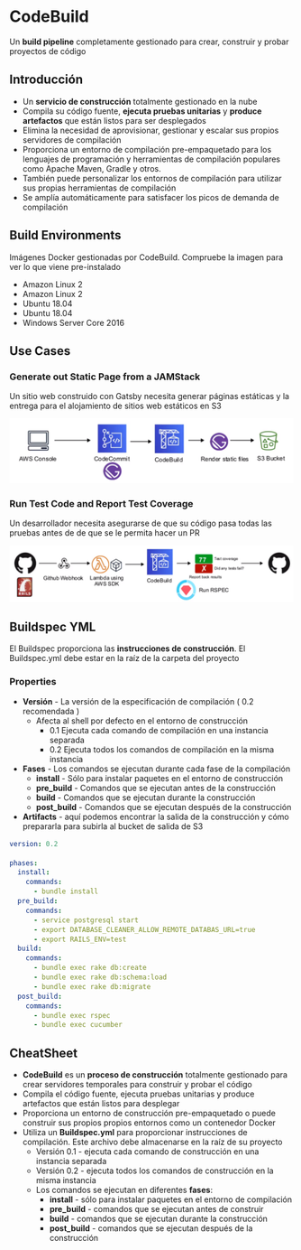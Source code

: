 # CodeBuild

Un **build pipeline** completamente gestionado para crear,
construir y probar proyectos de código

## Introducción

- Un **servicio de construcción** totalmente gestionado en
la nube
- Compila su código fuente, **ejecuta pruebas unitarias** y
**produce artefactos** que están listos para ser desplegados
- Elimina la necesidad de aprovisionar, gestionar y escalar sus
propios servidores de compilación
- Proporciona un entorno de compilación pre-empaquetado para
los lenguajes de programación y herramientas de compilación
populares como Apache Maven, Gradle y otros.
- También puede personalizar los entornos de compilación para
utilizar sus propias herramientas de compilación
- Se amplía automáticamente para satisfacer los picos de
demanda de compilación

## Build Environments

Imágenes Docker gestionadas por CodeBuild.
Compruebe la imagen para ver lo que viene pre-instalado

- Amazon Linux 2
- Amazon Linux 2
- Ubuntu 18.04
- Ubuntu 18.04
- Windows Server Core 2016

## Use Cases

### Generate out Static Page from a JAMStack

Un sitio web construido con Gatsby necesita generar páginas estáticas
y la entrega para el alojamiento de sitios web estáticos en S3

<img
  src="../../public/images/codebuild/use_case_1.png"
  alt="Caso de uso 1" />

### Run Test Code and Report Test Coverage

Un desarrollador necesita asegurarse de que su código pasa
todas las pruebas antes de de que se le permita hacer un PR

<img
  src="../../public/images/codebuild/use_case_2.png"
  alt="Caso de uso 2" />

## Buildspec YML

El Buildspec proporciona las **instrucciones de construcción**.
El Buildspec.yml debe estar en la raíz de la carpeta del proyecto

### Properties

- **Versión** - La versión de la especificación de compilación
( 0.2 recomendada )
  - Afecta al shell por defecto en el entorno de construcción
    - 0.1 Ejecuta cada comando de compilación en una
    instancia separada
    - 0.2 Ejecuta todos los comandos de compilación en la
    misma instancia
- **Fases** - Los comandos se ejecutan durante cada fase de
la compilación
  - **install** - Sólo para instalar paquetes en el entorno
  de construcción
  - **pre_build** - Comandos que se ejecutan antes de la construcción
  - **build** - Comandos que se ejecutan durante la construcción
  - **post_build** - Comandos que se ejecutan después de la construcción
- **Artifacts** - aquí podemos encontrar la salida de la
construcción y cómo prepararla para subirla al bucket de
salida de S3

```yaml
version: 0.2

phases:
  install:
    commands:
      - bundle install
  pre_build:
    commands:
      - service postgresql start
      - export DATABASE_CLEANER_ALLOW_REMOTE_DATABAS_URL=true
      - export RAILS_ENV=test
  build:
    commands:
      - bundle exec rake db:create
      - bundle exec rake db:schema:load
      - bundle exec rake db:migrate
  post_build:
    commands:
      - bundle exec rspec
      - bundle exec cucumber
```

## CheatSheet

- **CodeBuild** es un **proceso de construcción** totalmente
gestionado para crear servidores temporales para construir y
probar el código
- Compila el código fuente, ejecuta pruebas unitarias y
produce artefactos que están listos para desplegar
- Proporciona un entorno de construcción pre-empaquetado o
puede construir sus propios propios entornos como un
contenedor Docker
- Utiliza un **Buildspec.yml** para proporcionar instrucciones
de compilación. Este archivo debe almacenarse en la raíz
de su proyecto
  - Versión 0.1 - ejecuta cada comando de construcción en
  una instancia separada
  - Versión 0.2 - ejecuta todos los comandos de construcción
  en la misma instancia
  - Los comandos se ejecutan en diferentes **fases**:
    - **install** - sólo para instalar paquetes en el
    entorno de compilación
    - **pre_build** - comandos que se ejecutan antes de construir
    - **build** - comandos que se ejecutan durante la construcción
    - **post_build** - comandos que se ejecutan después de
    la construcción

<style>
.text-red {
  color: red;
}
</style>
